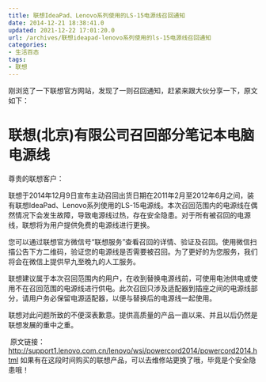 ```yaml
---
title: 联想IdeaPad、Lenovo系列使用的LS-15电源线召回通知
date: 2014-12-21 18:38:41.0
updated: 2021-12-22 17:01:20.0
url: /archives/联想ideapad-lenovo系列使用的ls-15电源线召回通知
categories: 
- 生活百态
tags: 
- 联想
---
```


刚浏览了一下联想官方网站，发现了一则召回通知，赶紧来跟大伙分享一下，原文如下：
<h1 class="zh141203_main_title">联想(北京)有限公司召回部分笔记本电脑电源线</h1>
<p class="zh141203_main_p1">尊贵的联想客户：</p>
<p class="zh141203_main_p2">联想于2014年12月9日宣布主动召回出货日期在2011年2月至2012年6月之间，装有联想IdeaPad、Lenovo系列使用的LS-15电源线。本次召回范围内的电源线在偶然情况下会发生故障，导致电源线过热，存在安全隐患。对于所有被召回的电源线，联想将为用户提供免费的电源线进行更换。</p>
<p class="zh141203_main_p2">您可以通过联想官方微信号“联想服务”查看召回的详情、验证及召回。使用微信扫描公告下方二维码，验证您的电源线是否需要被召回。为了更好的为您服务，我们将会在微信上提供早九至晚九的人工服务。</p>
<p class="zh141203_main_p2">联想建议属于本次召回范围内的用户，在收到替换电源线前，可使用电池供电或使用不在召回范围的电源线进行供电。此次召回只涉及适配器到插座之间的电源线部分，请用户务必保留电源适配器，以便与替换后的电源线一起使用。</p>
<p class="zh141203_main_p2">联想对此问题所致的不便深表歉意。提供高质量的产品一直以来、并且以后仍然是联想发展的重中之重。</p>
<img class="zh141203_main_2dcode" src="http://support1.lenovo.com.cn/lenovo/wsi/powercord2014/images/zh141203_2dcode.png" alt="" />
原文链接：<a href="http://support1.lenovo.com.cn/lenovo/wsi/powercord2014/powercord2014.html" target="_blank">http://support1.lenovo.com.cn/lenovo/wsi/powercord2014/powercord2014.html</a>
如果有在这段时间购买的联想产品，可以去维修站更换了哦，毕竟是个安全隐患哦！